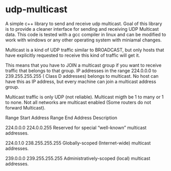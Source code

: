 # udp-multicast
A simple c++ library to send and receive udp multicast. Goal of this library is to provide a cleaner interface for sending and receiving UDP Multicast data. This code is tested with a gcc compiler in linux and can be modified to work with windows or any other operating system with miniamal changes.


Multicast is a kind of UDP traffic similar to BROADCAST, but only hosts that have explicitly requested to receive this kind     of traffic will get it.

This means that you have to JOIN a multicast group if you want to receive traffic that belongs to that group.
IP addresses in the range 224.0.0.0 to 239.255.255.255 ( Class D addresses) belongs to multicast.
No host can have this as IP address, but every machine can join a multicast address group.

Multicast traffic is only UDP (not reliable).
Multicast migth be 1 to many or 1 to none.
Not all networks are multicast enabled (Some routers do not forward Multicast).



Range Start Address     Range End Address           Description


224.0.0.0               224.0.0.255                 Reserved for special “well-known” multicast addresses.

224.0.1.0               238.255.255.255             Globally-scoped (Internet-wide) multicast addresses.

239.0.0.0               239.255.255.255             Administratively-scoped (local) multicast addresses.




